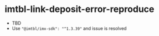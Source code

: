# imtbl-link-deposit-error-reproduce
- TBD
- Use `"@imtbl/imx-sdk": "^1.3.39"` and issue is resolved
